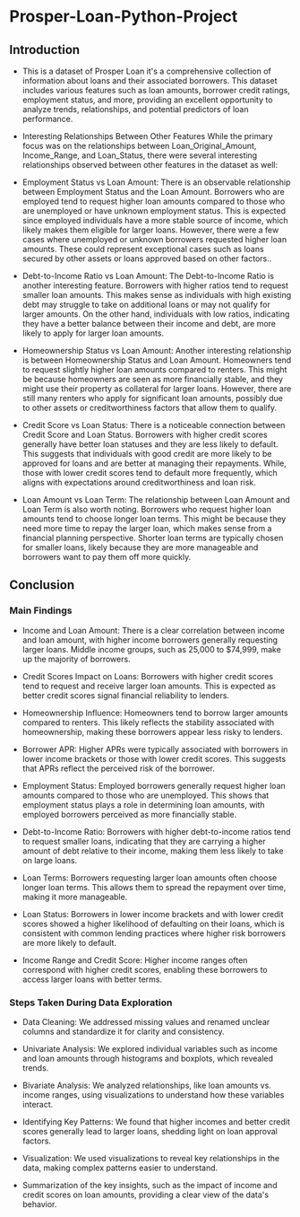 # Prosper-Loan-Python-Project

## Introduction
- This is a dataset of Prosper Loan it's a comprehensive collection of information about loans and their associated borrowers. This dataset includes various features such as loan amounts, borrower credit ratings, employment status, and more, providing an excellent opportunity to analyze trends, relationships, and potential predictors of loan performance.

- Interesting Relationships Between Other Features
While the primary focus was on the relationships between Loan_Original_Amount, Income_Range, and Loan_Status, there were several interesting relationships observed between other features in the dataset as well:

- Employment Status vs Loan Amount: There is an observable relationship between Employment Status and the Loan Amount. Borrowers who are employed tend to request higher loan amounts compared to those who are unemployed or have unknown employment status. This is expected since employed individuals have a more stable source of income, which likely makes them eligible for larger loans. However, there were a few cases where unemployed or unknown borrowers requested higher loan amounts. These could represent exceptional cases such as loans secured by other assets or loans approved based on other factors..

- Debt-to-Income Ratio vs Loan Amount: The Debt-to-Income Ratio is another interesting feature. Borrowers with higher ratios tend to request smaller loan amounts. This makes sense as individuals with high existing debt may struggle to take on additional loans or may not qualify for larger amounts. On the other hand, individuals with low ratios, indicating they have a better balance between their income and debt, are more likely to apply for larger loan amounts.

- Homeownership Status vs Loan Amount: Another interesting relationship is between Homeownership Status and Loan Amount. Homeowners tend to request slightly higher loan amounts compared to renters. This might be because homeowners are seen as more financially stable, and they might use their property as collateral for larger loans. However, there are still many renters who apply for significant loan amounts, possibly due to other assets or creditworthiness factors that allow them to qualify.

- Credit Score vs Loan Status: There is a noticeable connection between Credit Score and Loan Status. Borrowers with higher credit scores generally have better loan statuses and they are less likely to default. This suggests that individuals with good credit are more likely to be approved for loans and are better at managing their repayments. While, those with lower credit scores tend to default more frequently, which aligns with expectations around creditworthiness and loan risk.

- Loan Amount vs Loan Term: The relationship between Loan Amount and Loan Term is also worth noting. Borrowers who request higher loan amounts tend to choose longer loan terms. This might be because they need more time to repay the larger loan, which makes sense from a financial planning perspective. Shorter loan terms are typically chosen for smaller loans, likely because they are more manageable and borrowers want to pay them off more quickly.


## Conclusion
### Main Findings
- Income and Loan Amount: There is a clear correlation between income and loan amount, with higher income borrowers generally requesting larger loans. Middle income groups, such as 25,000 to $74,999, make up the majority of borrowers.

- Credit Scores Impact on Loans: Borrowers with higher credit scores tend to request and receive larger loan amounts. This is expected as better credit scores signal financial reliability to lenders.

- Homeownership Influence: Homeowners tend to borrow larger amounts compared to renters. This likely reflects the stability associated with homeownership, making these borrowers appear less risky to lenders.

- Borrower APR: Higher APRs were typically associated with borrowers in lower income brackets or those with lower credit scores. This suggests that APRs reflect the perceived risk of the borrower.

- Employment Status: Employed borrowers generally request higher loan amounts compared to those who are unemployed. This shows that employment status plays a role in determining loan amounts, with employed borrowers perceived as more financially stable.

- Debt-to-Income Ratio: Borrowers with higher debt-to-income ratios tend to request smaller loans, indicating that they are carrying a higher amount of debt relative to their income, making them less likely to take on large loans.

- Loan Terms: Borrowers requesting larger loan amounts often choose longer loan terms. This allows them to spread the repayment over time, making it more manageable.

- Loan Status: Borrowers in lower income brackets and with lower credit scores showed a higher likelihood of defaulting on their loans, which is consistent with common lending practices where higher risk borrowers are more likely to default.

- Income Range and Credit Score: Higher income ranges often correspond with higher credit scores, enabling these borrowers to access larger loans with better terms.



### Steps Taken During Data Exploration
- Data Cleaning: We addressed missing values and renamed unclear columns and standardize it for clarity and consistency.

- Univariate Analysis: We explored individual variables such as income and loan amounts through histograms and boxplots, which revealed trends.

- Bivariate Analysis: We analyzed relationships, like loan amounts vs. income ranges, using visualizations to understand how these variables interact.

- Identifying Key Patterns: We found that higher incomes and better credit scores generally lead to larger loans, shedding light on loan approval factors.

- Visualization: We used visualizations to reveal key relationships in the data, making complex patterns easier to understand.

- Summarization of the key insights, such as the impact of income and credit scores on loan amounts, providing a clear view of the data's behavior.
